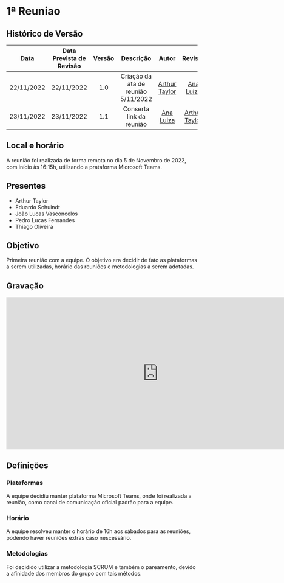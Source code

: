 # 1ª Reuniao

## Histórico de Versão
|Data|Data Prevista de Revisão|Versão|Descrição|Autor|Revisor|
| :----------: |:-----------:| :------: | :-----------: | :---------: |:---------: |
|22/11/2022|22/11/2022|1.0|Criação da ata de reunião 5/11/2022|[Arthur Taylor](https://github.com/Eruel6)| [Ana Luiza](https://github.com/AnHoff) |
|23/11/2022|23/11/2022|1.1|Conserta link da reunião|[Ana Luiza](https://github.com/AnHoff)|[Arthur Taylor](https://github.com/Eruel6)| 

## Local e horário
A reunião foi realizada de forma remota no dia 5 de Novembro de 2022, com início às 16:15h, utilizando a prataforma Microsoft Teams.

## Presentes

- Arthur Taylor
- Eduardo Schuindt
- João Lucas Vasconcelos
- Pedro Lucas Fernandes
- Thiago Oliveira

## Objetivo
Primeira reunião com a equipe. O objetivo era decidir de fato as plataformas a serem utilizadas, horário das reuniões e metodologias a serem adotadas.

## Gravação

<center>
<iframe width="800" height="400" src="https://www.youtube-nocookie.com/embed/OSfZTHsXr14" frameborder="0" allow="accelerometer; autoplay; clipboard-write; encrypted-media; gyroscope; picture-in-picture" allowfullscreen></iframe>
</center>


## Definições

### Plataformas 
A equipe decidiu manter plataforma Microsoft Teams, onde foi realizada a reunião, como canal de comunicação oficial padrão para a equipe.

### Horário
A equipe resolveu manter o horário de 16h aos sábados para as reuniões, podendo haver reuniões extras caso nescessário.

### Metodologias
Foi decidido utilizar a metodologia SCRUM e também o pareamento, devido a afinidade dos membros do grupo com tais métodos.
